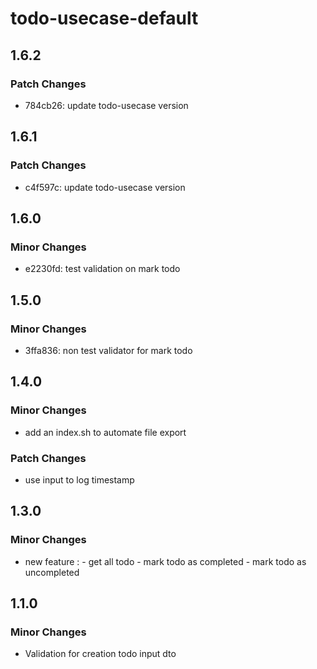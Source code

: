 # todo-usecase-default

## 1.6.2

### Patch Changes

- 784cb26: update todo-usecase version

## 1.6.1

### Patch Changes

- c4f597c: update todo-usecase version

## 1.6.0

### Minor Changes

- e2230fd: test validation on mark todo

## 1.5.0

### Minor Changes

- 3ffa836: non test validator for mark todo

## 1.4.0

### Minor Changes

- add an index.sh to automate file export

### Patch Changes

- use input to log timestamp

## 1.3.0

### Minor Changes

- new feature : - get all todo - mark todo as completed - mark todo as uncompleted

## 1.1.0

### Minor Changes

- Validation for creation todo input dto
